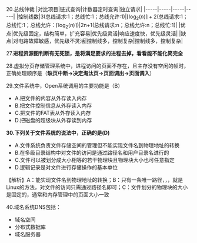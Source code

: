20.总线仲裁
|对比项目|链式查询|计数器定时查询|独立请求|
|-----|-----|-----|-----|
|控制线数|3(总线请求:1；总线忙:1；总线允许:1)|$\lceil\log_2(n)\rceil+2$(总线请求:1；总线忙:1；总线允许：$\lceil\log_2(n)\rceil$)|2n+1(总线请求:n；总线允许:n；总线忙:1)|
|优点|优先级固定，结构简单，扩充容易|优先级灵活|响应速度快，优先级灵活|
|缺点|对电路故障敏感，优先级不灵活|控制线多，控制复杂|控制线多，控制复杂|

27.**进程资源图判断有无死锁，是将满足要求的进程去掉，看看能不能化简完全**

28.虚拟分页存储管理系统中，进程访问的页面不存在，且主存没有空闲的帧时，正确处理顺序是（**缺页中断->决定淘汰页->页面调出->页面调入**）

29.文件系统中，Open系统调用的主要功能是（B）

- A.把文件的内容从外存读入内存
- B.把文件控制信息从外存读入内存
- C.把文件的FAT表从外存读入内存
- D.把磁盘的超级块从外存读到内存

**30.下列关于文件系统的说法中，正确的是(D)**

- A.文件系统负责文件存储空间的管理但不能实现文件名到物理地址的转换
- B.在多级目录结构中对文件的访问是通过路径名和用户目录名进行的
- C.文件可以被划分成大小相等的若干物理块且物理块大小也可任意指定
- D.逻辑记录是对文件进行存储操作的基本单位

【解析】A：能实现文件名到物理地址的转换；B：只有一条唯一路径，，，就是Linux的方法，对文件的访问只需通过路径名即可；C：文件划分的物理块的大小是固定的，通常和内存管理中的页面大小一致

40.域名系统DNS包括：

- 域名空间
- 分布式数据库
- 域名服务器